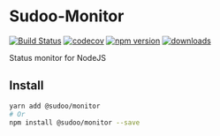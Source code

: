 # Sudoo-Monitor

[![Build Status](https://travis-ci.com/SudoDotDog/Monitor.svg?branch=master)](https://travis-ci.com/SudoDotDog/Monitor)
[![codecov](https://codecov.io/gh/SudoDotDog/Monitor/branch/master/graph/badge.svg)](https://codecov.io/gh/SudoDotDog/Monitor)
[![npm version](https://badge.fury.io/js/%40sudoo%2Fmonitor.svg)](https://www.npmjs.com/package/@sudoo/monitor)
[![downloads](https://img.shields.io/npm/dm/@sudoo/monitor.svg)](https://www.npmjs.com/package/@sudoo/monitor)

Status monitor for NodeJS

## Install

```sh
yarn add @sudoo/monitor
# Or
npm install @sudoo/monitor --save
```
